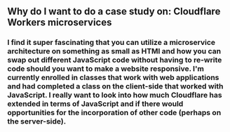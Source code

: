 ## Why do I want to do a case study on: Cloudflare Workers microservices
### I find it super fascinating that you can utilize a microservice architecture on something as small as HTMl and how you can swap out different JavaScript code without having to re-write code should you want to make a website responsive. I'm currently enrolled in classes that work with web applications and had completed a class on the client-side that worked with JavaScript. I really want to look into how much Cloudflare has extended in terms of JavaScript and if there would opportunities for the incorporation of other code (perhaps on the server-side).
